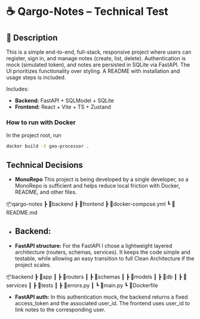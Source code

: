 # ☕ Qargo-Notes – Technical Test

## 📘 Description
This is a simple end-to-end, full-stack, responsive project where users can register, sign in, and manage notes (create, list, delete). Authentication is mock (simulated token), and notes are persisted in SQLite via FastAPI. The UI prioritizes functionality over styling. A README with installation and usage steps is included.  

Includes:
- **Backend:** FastAPI + SQLModel + SQLite
- **Frontend:** React + Vite + TS + Zustand

### How to run with Docker
In the project root, run
```bash
docker build -t geo-processor .
```

## Technical Decisions

* **MonoRepo** This project is being developed by a single developer, so a MonoRepo is sufficient and helps reduce local friction with Docker, README, and other files.

📦qargo-notes
 ┣ 📂backend
 ┣ 📂frontend
 ┣ 📜docker-compose.yml
 ┗ 📜README.md

* ## **Backend:** #######

* **FastAPI structure:** For the FastAPI I chose a lightweight layered architecture (routers, schemas, services). It keeps the code simple and testable, while allowing an easy transition to full Clean Architecture if the project scales.

📦backend
 ┣ 📂app
 ┃ ┣ 📂routers
 ┃ ┣ 📂schemas
 ┃ ┣ 📂models
 ┃ ┣ 📂db
 ┃ ┣ 📂services
 ┃ ┣ 📂tests
 ┃ ┣ 📜errors.py
 ┃ ┗ 📜main.py
 ┗ 📜Dockerfile

 * **FastAPI auth:** In this authentication mock, the backend returns a fixed access_token and the associated user_id. The frontend uses user_id to link notes to the corresponding user.